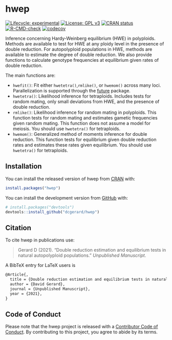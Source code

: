 
<!-- README.md is generated from README.Rmd. Please edit that file -->

# hwep

<!-- badges: start -->

[![Lifecycle:
experimental](https://img.shields.io/badge/lifecycle-experimental-orange.svg)](https://www.tidyverse.org/lifecycle/#experimental)
[![License: GPL
v3](https://img.shields.io/badge/License-GPL%20v3-blue.svg)](https://www.gnu.org/licenses/gpl-3.0)
[![CRAN
status](https://www.r-pkg.org/badges/version/hwep)](https://CRAN.R-project.org/package=hwep)
[![R-CMD-check](https://github.com/dcgerard/hwep/workflows/R-CMD-check/badge.svg)](https://github.com/dcgerard/hwep/actions)
[![codecov](https://codecov.io/gh/dcgerard/hwep/branch/main/graph/badge.svg?token=X6QJRSQBXQ)](https://codecov.io/gh/dcgerard/hwep)
<!-- badges: end -->

Inference concerning Hardy-Weinberg equilibrium (HWE) in polyploids.
Methods are available to test for HWE at any ploidy level in the
presence of double reduction. For autopolyploid populations in HWE,
methods are available to estimate the degree of double reduction. We
also provide functions to calculate genotype frequencies at equilibrium
given rates of double reduction.

The main functions are:

-   `hwefit()`: Fit either `hwetetra()`,`rmlike()`, or `hwemom()` across
    many loci. Parallelization is supported through the
    [future](https://cran.r-project.org/package=future) package.
-   `hwetetra()`: Likelihood inference for tetraploids. Includes tests
    for random mating, only small deviations from HWE, and the presence
    of double reduction.
-   `rmlike()`: Likelihood inference for random mating in polyploids.
    This function tests for random mating and estimates gametic
    frequencies given random mating. This function does not assume a
    model for meiosis. You should use `hwetetra()` for tetraploids.
-   `hwemom()`: Generalized method of moments inference for double
    reduction. This function tests for equilibrium given double
    reduction rates and estimates these rates given equilibrium. You
    should use `hwetetra()` for tetraploids.

## Installation

You can install the released version of hwep from
[CRAN](https://CRAN.R-project.org) with:

``` r
install.packages("hwep")
```

You can install the development version from
[GitHub](https://github.com/dcgerard/hwep) with:

``` r
# install.packages("devtools")
devtools::install_github("dcgerard/hwep")
```

## Citation

To cite hwep in publications use:

> Gerard D (2021). “Double reduction estimation and equilibrium tests in
> natural autopolyploid populations.” *Unpublished Manuscript*.

A BibTeX entry for LaTeX users is

``` tex
@Article{,
  title = {Double reduction estimation and equilibrium tests in natural autopolyploid populations},
  author = {David Gerard},
  journal = {Unpublished Manuscript},
  year = {2021},
}
```

## Code of Conduct

Please note that the hwep project is released with a [Contributor Code
of
Conduct](https://contributor-covenant.org/version/2/0/CODE_OF_CONDUCT.html).
By contributing to this project, you agree to abide by its terms.
